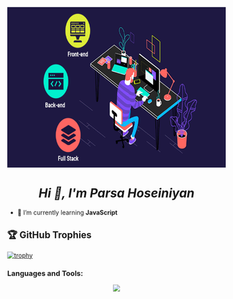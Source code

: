 <img src="banner2.gif" style="width: 1000px; height: 370px">
<strong><em><h1 align="center">Hi 👋, I'm Parsa Hoseiniyan</h1></em></strong>

- 🌱 I’m currently learning **JavaScript**

## 🏆 GitHub Trophies
[![trophy](https://github-profile-trophy.vercel.app/?username=ParsaHoseiniyan&theme=algolia)](https://github.com/ParsaHoseiniyan/github-profile-trophy)

<h3 align="left">Languages and Tools:</h3>
<p align="center">
  <a href="https://skillicons.dev">
    <img src="https://skillicons.dev/icons?i=cpp,html,css,bootstrap,js,materialui,firebase,git,vscode" />
    
  </a>
</p>
